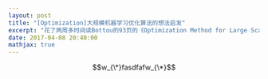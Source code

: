 ```yaml
---
layout: post
title: "[Optimization]大规模机器学习优化算法的想法启发"
excerpt: "花了两周多时间读Bottou的93页的《Optimization Method for Large Scale Machine Learning》，这里总结一下文中提到的可能的想法"
date: 2017-04-08 20:40:00
mathjax: true
---
```

<script type="text/javascript" src="http://cdn.mathjax.org/mathjax/latest/MathJax.js?config=default"></script>


$$w_{\*}fasdfafw_{\*}$$